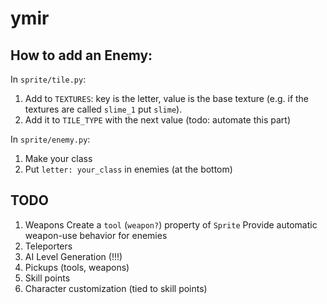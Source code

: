 # ymir

## How to add an Enemy:

In `sprite/tile.py`: 

1. Add to `TEXTURES`: key is the letter, value is the base texture (e.g. if the textures are called `slime_1` put `slime`).
2. Add it to `TILE_TYPE` with the next value (todo: automate this part)

In `sprite/enemy.py`:

1. Make your class
2. Put `letter: your_class` in enemies (at the bottom)

## TODO
1. Weapons
    Create a `tool` (`weapon?`) property of `Sprite`
    Provide automatic weapon-use behavior for enemies
2. Teleporters
3. AI Level Generation (!!!)
4. Pickups (tools, weapons)
5. Skill points
6. Character customization (tied to skill points)